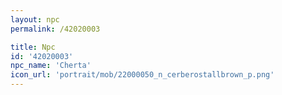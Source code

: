 ```yaml
---
layout: npc
permalink: /42020003

title: Npc
id: '42020003'
npc_name: 'Cherta'
icon_url: 'portrait/mob/22000050_n_cerberostallbrown_p.png'
---
```

